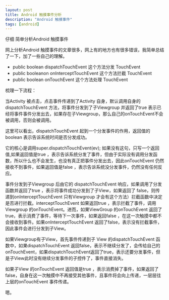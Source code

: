 ```yaml
---
layout: post
title: Android 触摸事件分析
description: "Android 触摸事件"
tags: [android]
---
```



仔细 简单分析Android 触摸事件<!--more-->

网上分析Android 触摸事件的文章很多，网上有的地方也有很多错误，我简单总结了一下，加了一些自己的理解。

* public boolean dispatchTouchEvent      这个方法分发 TouchEvent
* public booleanon onInterceptTouchEvent  这个方法拦截 TouchEvent
* public boolean onTouchEvent          这个方法处理 TouchEvent

梳理一下流程：

当Activity 被点击，点击事件传递到了Activity 自身，默认调用自身的dispatchTouchEvent 方法，将事件分发到了子Viewgroup 并返回了true 表示已经将事件事件分发出去，如果存在子Viewgroup，那么自己的onTouchEvent不会被调用，否则会被调用。

这里可以看出，dispatchTouchEvent 起到一个分发事件的作用，返回值的boolean 表示告诉系统时间是否分发成功。

它的核心是调用super.dispatchTouchEvent(ev); 如果没有这句，只写一个返回值,如果返回值是true ，表示告诉系统分发了事件，但由于实际没有调用分发函数，所以什么也不会发生，也没有真正把事件分发出去，因此onTouchEvent 仍然接收不到事件，如果返回值是false ，表示告诉系统没分发事件，仍然没有任何反应。


事件分发到子Viewgroup 后由它的 dispatchTouchEvent 响应，如果调用了分发函数并返回了true ，表示将事件成功分发到了子View，如果返回了 false，则传递到onInterceptTouchEvent 只有Viewgroup 才会有这个方法）拦截函数中决定是否进行拦截。interceptTouchEvent 如果返回true ，表示拦截了事件，调用 Viewgroup 的onTouchEvent。进而，如果ViewGroup 的onTouchEvent 返回了true，表示消费了事件，等待下一次事件，如果返回false ，在这一次触摸中都不会接收到事件。如果onInterceptTouchEvent 返回了false，表示没有拦截事件，因此事件会进行分发到子View。


如果Viewgroup有子View，首先事件传递到子 View 的dispatchTouchEvent 函数中，如果dispatchTouchEvent 返回false，表示不继续分发了，会传给自己的onTouchEvent，如果dispatchTouchEvent返回了true，表示还要分发事件，但是子View此时没有继续分发事件的子控件了，事件直接消失。


如果子View 的onTouchEvent 返回值是true ，表示消费掉了事件，如果返回了false，自身在这一次触摸中不再接受其他事件，且事件将会向上传递，一层层往上层的onTouchEvent 事件传递。

嗯。




